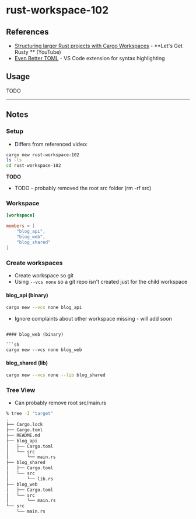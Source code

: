 rust-workspace-102
==

## References

* [Structuring larger Rust projects with Cargo Workspaces](https://youtu.be/S3c7NRS698A?si=7Gsx181KzqJqrFwe) - **Let's Get Rusty ** (YouTube)
* [Even Better TOML](https://marketplace.visualstudio.com/items?itemName=tamasfe.even-better-toml) - VS Code extension for syntax highlighting

## Usage

TODO

* * *

## Notes

### Setup 

* Differs from referenced video:

```sh
cargo new rust-workspace-102
ls -ls
cd rust-workspace-102
```

**TODO**

* TODO - probably removed the root src folder (rm -rf src)

### Workspace

```toml
[workspace]

members = [
    "blog_api",
    "blog_web",
    "blog_shared"
]
```

### Create workspaces

* Create workspace so git 
* Using `--vcs none` so a git repo isn't created just for the child workspace

#### blog_api (binary)

```sh
cargo new --vcs none blog_api
```

* Ignore complaints about other workspace missing - will add soon

```

#### blog_web (binary)

```sh
cargo new --vcs none blog_web
```
#### blog_shared (lib)

```sh
cargo new --vcs none --lib blog_shared
```

### Tree View

* Can probably remove root src/main.rs

```sh
% tree -I "target"                      
.
├── Cargo.lock
├── Cargo.toml
├── README.md
├── blog_api
│   ├── Cargo.toml
│   └── src
│       └── main.rs
├── blog_shared
│   ├── Cargo.toml
│   └── src
│       └── lib.rs
├── blog_web
│   ├── Cargo.toml
│   └── src
│       └── main.rs
└── src
    └── main.rs
```
